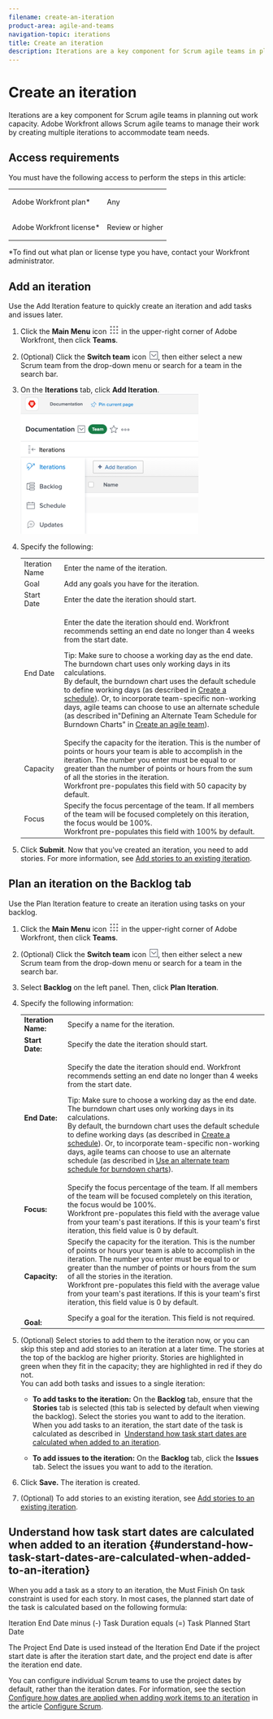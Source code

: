 ```yaml
---
filename: create-an-iteration
product-area: agile-and-teams
navigation-topic: iterations
title: Create an iteration
description: Iterations are a key component for Scrum agile teams in planning out work capacity. Adobe Workfront allows Scrum agile teams to manage their work by creating multiple iterations to accommodate team needs.
---
```


# Create an iteration

Iterations are a key component for Scrum agile teams in planning out work capacity. Adobe Workfront allows Scrum agile teams to manage their work by creating multiple&nbsp;iterations to accommodate team needs.

## Access requirements

You must have the following access to perform the steps in this article:

<table style="table-layout:auto"> 
 <col> 
 </col> 
 <col> 
 </col> 
 <tbody> 
  <tr> 
   <td role="rowheader">Adobe Workfront plan*</td> 
   <td> <p>Any</p> </td> 
  </tr> 
  <tr> 
   <td role="rowheader">Adobe Workfront license*</td> 
   <td> <p>Review or higher</p> </td> 
  </tr> 
 </tbody> 
</table>

&#42;To find out what plan or license type you have, contact your Workfront administrator.

## Add an iteration

Use the Add Iteration feature to quickly create an iteration and add tasks and issues later.

1. Click the **Main Menu** icon ![](assets/main-menu-icon.png) in the upper-right corner of Adobe Workfront, then click **Teams**.

1. (Optional) Click the **Switch team** icon ![Switch team icon](assets/switch-team-icon.png), then either select a new Scrum team from the drop-down menu or search for a team in the search bar.

1. On the **Iterations** tab, click **Add Iteration**.   
   ![](assets/add-iteration-adobe-350x275.png)

1. Specify the following:  

   <table style="table-layout:auto"> 
    <col> 
    <col> 
    <tbody> 
     <tr> 
      <td role="rowheader">Iteration Name</td> 
      <td>Enter the name of the iteration.</td> 
     </tr> 
     <tr> 
      <td role="rowheader">Goal</td> 
      <td>Add any goals you have for the iteration.</td> 
     </tr> 
     <tr> 
      <td role="rowheader">Start Date</td> 
      <td>Enter the date the iteration should start.</td> 
     </tr> 
     <tr> 
      <td role="rowheader">End Date</td> 
      <td><p>Enter the date the iteration should end. Workfront recommends setting an end date no longer than 4 weeks from the start date.</p><p>Tip: Make sure to choose a working day as the end date. The burndown chart uses only working days in its calculations.<br>By default, the burndown chart uses the&nbsp;default schedule to define working days (as described in&nbsp;<a href="../../../administration-and-setup/set-up-workfront/configure-timesheets-schedules/create-schedules.md" class="MCXref xref">Create a schedule</a>). Or, to incorporate team-specific non-working days,&nbsp;agile teams can choose to use an alternate schedule (as described in"Defining an Alternate Team Schedule for Burndown Charts" in&nbsp;<a href="../../../agile/get-started-with-agile-in-workfront/create-an-agile-team.md" class="MCXref xref">Create an agile team</a>).</p></td> 
     </tr> 
     <tr> 
      <td role="rowheader">Capacity</td> 
      <td> Specify the capacity for the iteration. This is the number of points or hours your team is able to accomplish in the iteration. The number you enter must be equal to or greater than the number of points or hours from the sum of all the stories in the iteration.<br>Workfront pre-populates this field with 50 capacity by default. </td> 
     </tr> 
     <tr> 
      <td role="rowheader">Focus</td> 
      <td>Specify the focus percentage of the team. If all members of the team will be focused completely on this iteration, the focus would be 100%.<br>Workfront pre-populates this field with 100% by default. </td> 
     </tr> 
    </tbody> 
   </table>

1. Click **Submit**. Now that you've created an iteration, you need to add stories. For more information, see [Add stories to an existing iteration](../../../agile/use-scrum-in-an-agile-team/iterations/add-stories-to-existing-iteration.md).

## Plan an iteration on the Backlog tab

Use the Plan Iteration feature to create an iteration using tasks on your backlog.

1. Click the **Main Menu** icon ![](assets/main-menu-icon.png) in the upper-right corner of Adobe Workfront, then click **Teams**.

1. (Optional) Click the **Switch team** icon ![Switch team icon](assets/switch-team-icon.png), then either select a new Scrum team from the drop-down menu or search for a team in the search bar.

1. Select **Backlog** on the left panel. Then, click **Plan Iteration**.

1. Specify the following information:  

   <table style="table-layout:auto"> 
    <col> 
    <col> 
    <tbody> 
     <tr> 
      <td role="rowheader"><strong>Iteration Name:</strong></td> 
      <td>Specify a name for the iteration.</td> 
     </tr> 
     <tr> 
      <td role="rowheader"><strong>Start Date:</strong></td> 
      <td> Specify the date the iteration should start.</td> 
     </tr> 
     <tr> 
      <td role="rowheader"><strong>End Date:</strong>&nbsp;</td> 
      <td><p>Specify the date the iteration should end. Workfront recommends setting an end date no longer than 4 weeks from the start date.</p><p>Tip: Make sure to choose a working day as the end date. The burndown chart uses only working days in its calculations.<br>By default, the burndown chart uses the&nbsp;default schedule to define working days (as described in&nbsp;<a href="../../../administration-and-setup/set-up-workfront/configure-timesheets-schedules/create-schedules.md" class="MCXref xref">Create a schedule</a>). Or, to incorporate team-specific non-working days,&nbsp;agile teams can choose to use an alternate schedule (as described in <a href="../../../agile/use-scrum-in-an-agile-team/burndown/use-alt--team-schedule-burndown-charts.md" class="MCXref xref">Use an alternate team schedule for burndown charts</a>).</p></td> 
     </tr> 
     <tr> 
      <td role="rowheader"><strong>Focus:</strong></td> 
      <td>Specify the focus percentage of the team. If all members of the team will be focused completely on this iteration, the focus would be 100%.<br>Workfront pre-populates this field with the average value from your team's past iterations. If this is your team's first iteration, this field value is 0 by default.</td> 
     </tr> 
     <tr> 
      <td role="rowheader"><br><strong>Capacity:</strong></td> 
      <td> Specify the capacity for the iteration. This is the number of points or hours your team is able to accomplish in the iteration. The number you enter must be equal to or greater than the number of points or hours from the sum of all the stories in the iteration.<br>Workfront pre-populates this field with the average value from your team's past iterations. If this is your team's first iteration, this field value is 0 by default.</td> 
     </tr> 
     <tr> 
      <td role="rowheader"><br><strong>Goal:</strong></td> 
      <td> Specify a goal for the iteration.&nbsp;This field is not required.</td> 
     </tr> 
    </tbody> 
   </table>

1. (Optional) Select stories to add them to&nbsp;the iteration now, or you can skip this step and add stories to an iteration at a later time. The stories at the top of the backlog are higher priority. Stories&nbsp;are highlighted in green when they fit in the capacity; they are highlighted in red if they do not.  
   You can add both tasks and issues to a single iteration:

   * **To add tasks to the iteration:** On the **Backlog** tab, ensure that the **Stories** tab is selected (this tab is selected by default when viewing the backlog). Select the stories you want to add to the iteration.  
     When you add tasks to an iteration, the start date of the task is calculated as described in&nbsp; [Understand how task start dates are calculated when added to an iteration](#understand-how-task-start-dates-are-calculated-when-added-to-an-iteration).
   
   * **To add issues to the iteration:** On the **Backlog** tab, click the **Issues** tab. Select the issues you want to add to the iteration.

1. Click **Save.** 
   The iteration is created.

1. (Optional) To add stories to an existing iteration, see [Add stories to an existing iteration](../../../agile/use-scrum-in-an-agile-team/iterations/add-stories-to-existing-iteration.md).

## Understand how task start dates are calculated when added to an iteration {#understand-how-task-start-dates-are-calculated-when-added-to-an-iteration}

When you add a task as a story to an iteration, the Must Finish On task constraint is used for&nbsp;each story. In most cases, the planned start date of the task is calculated based on the following formula:

Iteration End Date minus (-) Task Duration equals (=) Task Planned Start Date

The Project End Date is used instead of the Iteration End Date if&nbsp;the&nbsp;project start date is after the iteration start date, and the project end date is after the iteration end date.

You can configure individual Scrum teams to use the project dates by default, rather than the iteration dates. For information, see the section [Configure how dates are applied when adding work items to an iteration](../../../agile/get-started-with-agile-in-workfront/configure-scrum.md#configur5) in the article [Configure Scrum](../../../agile/get-started-with-agile-in-workfront/configure-scrum.md). 
